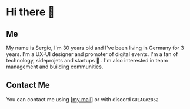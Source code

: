 # Hi there 👋
## Me
My name is Sergio, I'm 30 years old and I've been living in Germany for 3 years. I'm a UX-UI designer and promoter of digital events. I'm a fan of technology, sideprojets and startups 🚀 . I'm also interested in team management and building communities.
## Contact Me
You can contact me using [[my mail]((https://xgulag.net/))] or with discord `GULAG#2852`
